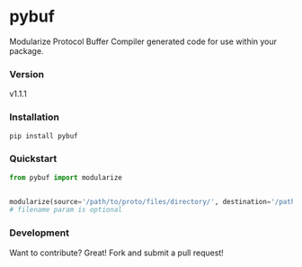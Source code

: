 # pybuf
Modularize Protocol Buffer Compiler generated code for use within your package.

### Version
v1.1.1


### Installation
```sh
pip install pybuf
```


### Quickstart
```python
from pybuf import modularize


modularize(source='/path/to/proto/files/directory/', destination='/path/to/module/', filename='specific_file.proto')
# filename param is optional
```


### Development
Want to contribute? Great! Fork and submit a pull request!
